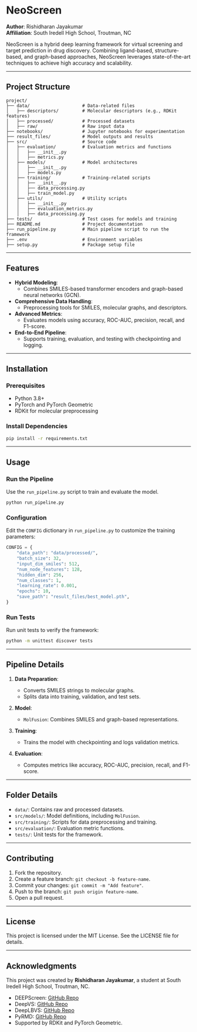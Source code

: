 # NeoScreen
**Author**: Rishidharan Jayakumar  
**Affiliation**: South Iredell High School, Troutman, NC


NeoScreen is a hybrid deep learning framework for virtual screening and target prediction in drug discovery. Combining ligand-based, structure-based, and graph-based approaches, NeoScreen leverages state-of-the-art techniques to achieve high accuracy and scalability.

---

## **Project Structure**

```
project/
├── data/                    # Data-related files
│   ├── descriptors/         # Molecular descriptors (e.g., RDKit features)
│   ├── processed/           # Processed datasets
│   ├── raw/                 # Raw input data
├── notebooks/               # Jupyter notebooks for experimentation
├── result_files/            # Model outputs and results
├── src/                     # Source code
│   ├── evaluation/          # Evaluation metrics and functions
│   │   ├── __init__.py
│   │   ├── metrics.py
│   ├── models/              # Model architectures
│   │   ├── __init__.py
│   │   ├── models.py
│   ├── training/            # Training-related scripts
│   │   ├── __init__.py
│   │   ├── data_processing.py
│   │   ├── train_model.py
│   ├── utils/               # Utility scripts
│   │   ├── __init__.py
│   │   ├── evaluation_metrics.py
│   │   ├── data_processing.py
├── tests/                   # Test cases for models and training
├── README.md                # Project documentation
├── run_pipeline.py          # Main pipeline script to run the framework
├── .env                     # Environment variables
├── setup.py                 # Package setup file
```

---

## **Features**

- **Hybrid Modeling**:
  - Combines SMILES-based transformer encoders and graph-based neural networks (GCN).
- **Comprehensive Data Handling**:
  - Preprocessing tools for SMILES, molecular graphs, and descriptors.
- **Advanced Metrics**:
  - Evaluates models using accuracy, ROC-AUC, precision, recall, and F1-score.
- **End-to-End Pipeline**:
  - Supports training, evaluation, and testing with checkpointing and logging.

---

## **Installation**

### Prerequisites

- Python 3.8+
- PyTorch and PyTorch Geometric
- RDKit for molecular preprocessing

### Install Dependencies

```bash
pip install -r requirements.txt
```

---

## **Usage**

### **Run the Pipeline**

Use the `run_pipeline.py` script to train and evaluate the model.

```bash
python run_pipeline.py
```

### **Configuration**

Edit the `CONFIG` dictionary in `run_pipeline.py` to customize the training parameters:

```python
CONFIG = {
    "data_path": "data/processed/",
    "batch_size": 32,
    "input_dim_smiles": 512,
    "num_node_features": 128,
    "hidden_dim": 256,
    "num_classes": 1,
    "learning_rate": 0.001,
    "epochs": 10,
    "save_path": "result_files/best_model.pth",
}
```

### **Run Tests**

Run unit tests to verify the framework:

```bash
python -m unittest discover tests
```

---

## **Pipeline Details**

1. **Data Preparation**:
   - Converts SMILES strings to molecular graphs.
   - Splits data into training, validation, and test sets.

2. **Model**:
   - `MolFusion`: Combines SMILES and graph-based representations.

3. **Training**:
   - Trains the model with checkpointing and logs validation metrics.

4. **Evaluation**:
   - Computes metrics like accuracy, ROC-AUC, precision, recall, and F1-score.

---

## **Folder Details**

- `data/`: Contains raw and processed datasets.
- `src/models/`: Model definitions, including `MolFusion`.
- `src/training/`: Scripts for data preprocessing and training.
- `src/evaluation/`: Evaluation metric functions.
- `tests/`: Unit tests for the framework.

---

## **Contributing**

1. Fork the repository.
2. Create a feature branch: `git checkout -b feature-name`.
3. Commit your changes: `git commit -m "Add feature"`.
4. Push to the branch: `git push origin feature-name`.
5. Open a pull request.

---

## **License**

This project is licensed under the MIT License. See the LICENSE file for details.

---

## **Acknowledgments**

This project was created by **Rishidharan Jayakumar**, a student at South Iredell High School, Troutman, NC.


- DEEPScreen: [GitHub Repo](https://github.com/cansyl/DEEPScreen)
- DeepVS: [GitHub Repo](https://github.com/JanainaCruz/DeepVS)
- DeepLBVS: [GitHub Repo](https://github.com/taneishi/DeepLBVS)
- PyRMD: [GitHub Repo](https://github.com/cosconatilab/PyRMD)
- Supported by RDKit and PyTorch Geometric.

